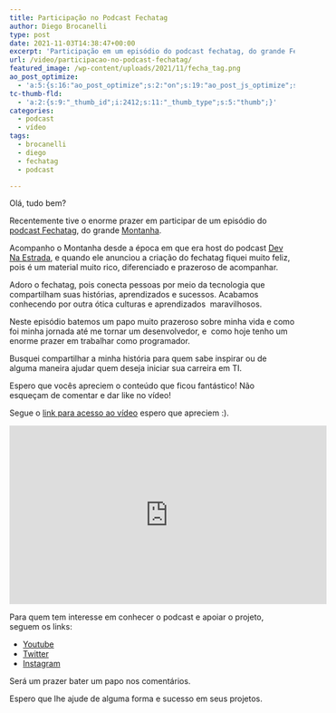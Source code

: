 ```yaml
---
title: Participação no Podcast Fechatag
author: Diego Brocanelli
type: post
date: 2021-11-03T14:38:47+00:00
excerpt: 'Participação em um episódio do podcast fechatag, do grande Felipe Azambuja (Montanha). '
url: /video/participacao-no-podcast-fechatag/
featured_image: /wp-content/uploads/2021/11/fecha_tag.png
ao_post_optimize:
  - 'a:5:{s:16:"ao_post_optimize";s:2:"on";s:19:"ao_post_js_optimize";s:2:"on";s:20:"ao_post_css_optimize";s:2:"on";s:12:"ao_post_ccss";s:2:"on";s:16:"ao_post_lazyload";s:2:"on";}'
tc-thumb-fld:
  - 'a:2:{s:9:"_thumb_id";i:2412;s:11:"_thumb_type";s:5:"thumb";}'
categories:
  - podcast
  - vídeo
tags:
  - brocanelli
  - diego
  - fechatag
  - podcast

---
```

Olá, tudo bem?

Recentemente tive o enorme prazer em participar de um episódio do [podcast Fechatag](https://fechatagpodcast.com.br/), do grande [Montanha](https://twitter.com/femontanha).

Acompanho o Montanha desde a época em que era host do podcast [Dev Na Estrada](https://devnaestrada.com.br/), e quando ele anunciou a criação do fechatag fiquei muito feliz, pois é um material muito rico, diferenciado e prazeroso de acompanhar.

Adoro o fechatag, pois conecta pessoas por meio da tecnologia que compartilham suas histórias, aprendizados e sucessos. Acabamos conhecendo por outra ótica culturas e aprendizados  maravilhosos.

Neste episódio batemos um papo muito prazeroso sobre minha vida e como foi minha jornada até me tornar um desenvolvedor, e  como hoje tenho um enorme prazer em trabalhar como programador.

Busquei compartilhar a minha história para quem sabe inspirar ou de alguma maneira ajudar quem deseja iniciar sua carreira em TI.

Espero que vocês apreciem o conteúdo que ficou fantástico! Não esqueçam de comentar e dar like no vídeo!

Segue o [link para acesso ao vídeo](https://www.youtube.com/embed/VQuTgndNeyw) espero que apreciem :).

<iframe width="560" height="315" src="https://www.youtube.com/embed/VQuTgndNeyw" title="YouTube video player" frameborder="0" allow="accelerometer; autoplay; clipboard-write; encrypted-media; gyroscope; picture-in-picture; web-share" allowfullscreen></iframe>

Para quem tem interesse em conhecer o podcast e apoiar o projeto, seguem os links:

* [Youtube](https://www.youtube.com/channel/UCxuE83M-sIK6XVzf17J_v7A)
* [Twitter](https://twitter.com/fechatagpodcast)
* [Instagram](https://www.instagram.com/fechatagpodcast/)

Será um prazer bater um papo nos comentários.

Espero que lhe ajude de alguma forma e sucesso em seus projetos.
